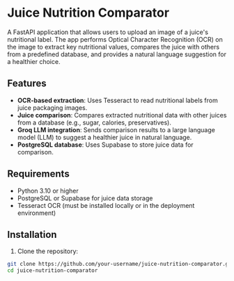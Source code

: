 # Juice Nutrition Comparator

A FastAPI application that allows users to upload an image of a juice's nutritional label. The app performs Optical Character Recognition (OCR) on the image to extract key nutritional values, compares the juice with others from a predefined database, and provides a natural language suggestion for a healthier choice.

## Features

- **OCR-based extraction**: Uses Tesseract to read nutritional labels from juice packaging images.
- **Juice comparison**: Compares extracted nutritional data with other juices from a database (e.g., sugar, calories, preservatives).
- **Groq LLM integration**: Sends comparison results to a large language model (LLM) to suggest a healthier juice in natural language.
- **PostgreSQL database**: Uses Supabase to store juice data for comparison.

## Requirements

- Python 3.10 or higher
- PostgreSQL or Supabase for juice data storage
- Tesseract OCR (must be installed locally or in the deployment environment)

## Installation

1. Clone the repository:

```bash
git clone https://github.com/your-username/juice-nutrition-comparator.git
cd juice-nutrition-comparator